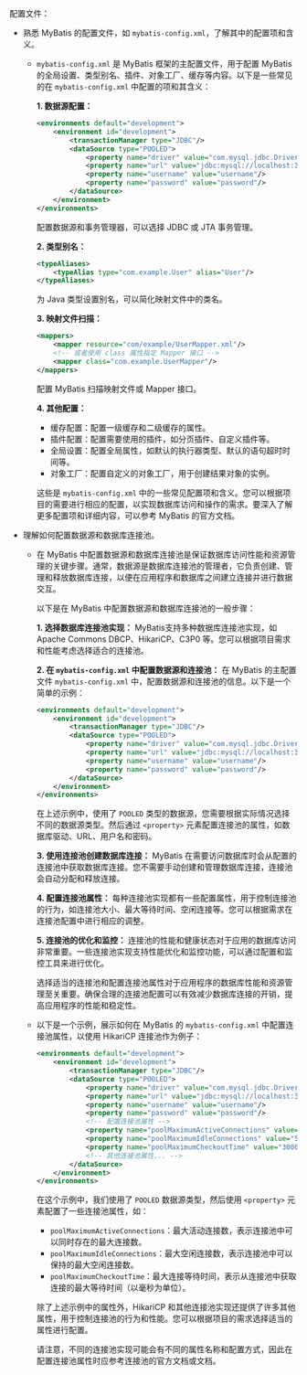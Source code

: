 配置文件：

- 熟悉 MyBatis 的配置文件，如 `mybatis-config.xml`，了解其中的配置项和含义。

  - `mybatis-config.xml` 是 MyBatis 框架的主配置文件，用于配置 MyBatis 的全局设置、类型别名、插件、对象工厂、缓存等内容。以下是一些常见的在 `mybatis-config.xml` 中配置的项和其含义：

    **1. 数据源配置：**
    ```xml
    <environments default="development">
        <environment id="development">
            <transactionManager type="JDBC"/>
            <dataSource type="POOLED">
                <property name="driver" value="com.mysql.jdbc.Driver"/>
                <property name="url" value="jdbc:mysql://localhost:3306/mydb"/>
                <property name="username" value="username"/>
                <property name="password" value="password"/>
            </dataSource>
        </environment>
    </environments>
    ```
    配置数据源和事务管理器，可以选择 JDBC 或 JTA 事务管理。

    **2. 类型别名：**
    ```xml
    <typeAliases>
        <typeAlias type="com.example.User" alias="User"/>
    </typeAliases>
    ```
    为 Java 类型设置别名，可以简化映射文件中的类名。

    **3. 映射文件扫描：**
    ```xml
    <mappers>
        <mapper resource="com/example/UserMapper.xml"/>
        <!-- 或者使用 class 属性指定 Mapper 接口 -->
        <mapper class="com.example.UserMapper"/>
    </mappers>
    ```
    配置 MyBatis 扫描映射文件或 Mapper 接口。

    **4. 其他配置：**
    - 缓存配置：配置一级缓存和二级缓存的属性。
    - 插件配置：配置需要使用的插件，如分页插件、自定义插件等。
    - 全局设置：配置全局属性，如默认的执行器类型、默认的语句超时时间等。
    - 对象工厂：配置自定义的对象工厂，用于创建结果对象的实例。

    这些是 `mybatis-config.xml` 中的一些常见配置项和含义。您可以根据项目的需要进行相应的配置，以实现数据库访问和操作的需求。要深入了解更多配置项和详细内容，可以参考 MyBatis 的官方文档。

- 理解如何配置数据源和数据库连接池。

  - 在 MyBatis 中配置数据源和数据库连接池是保证数据库访问性能和资源管理的关键步骤。通常，数据源是数据库连接池的管理者，它负责创建、管理和释放数据库连接，以便在应用程序和数据库之间建立连接并进行数据交互。

    以下是在 MyBatis 中配置数据源和数据库连接池的一般步骤：

    **1. 选择数据库连接池实现：**
    MyBatis支持多种数据库连接池实现，如 Apache Commons DBCP、HikariCP、C3P0 等。您可以根据项目需求和性能考虑选择适合的连接池。

    **2. 在 `mybatis-config.xml` 中配置数据源和连接池：**
    在 MyBatis 的主配置文件 `mybatis-config.xml` 中，配置数据源和连接池的信息。以下是一个简单的示例：

    ```xml
    <environments default="development">
        <environment id="development">
            <transactionManager type="JDBC"/>
            <dataSource type="POOLED">
                <property name="driver" value="com.mysql.jdbc.Driver"/>
                <property name="url" value="jdbc:mysql://localhost:3306/mydb"/>
                <property name="username" value="username"/>
                <property name="password" value="password"/>
            </dataSource>
        </environment>
    </environments>
    ```

    在上述示例中，使用了 `POOLED` 类型的数据源，您需要根据实际情况选择不同的数据源类型。然后通过 `<property>` 元素配置连接池的属性，如数据库驱动、URL、用户名和密码。

    **3. 使用连接池创建数据库连接：**
    MyBatis 在需要访问数据库时会从配置的连接池中获取数据库连接。您不需要手动创建和管理数据库连接，连接池会自动分配和释放连接。

    **4. 配置连接池属性：**
    每种连接池实现都有一些配置属性，用于控制连接池的行为，如连接池大小、最大等待时间、空闲连接等。您可以根据需求在连接池配置中进行相应的调整。

    **5. 连接池的优化和监控：**
    连接池的性能和健康状态对于应用的数据库访问非常重要。一些连接池实现支持性能优化和监控功能，可以通过配置和监控工具来进行优化。

    选择适当的连接池和配置连接池属性对于应用程序的数据库性能和资源管理至关重要。确保合理的连接池配置可以有效减少数据库连接的开销，提高应用程序的性能和稳定性。

  - 以下是一个示例，展示如何在 MyBatis 的 `mybatis-config.xml` 中配置连接池属性，以使用 HikariCP 连接池作为例子：

    ```xml
    <environments default="development">
        <environment id="development">
            <transactionManager type="JDBC"/>
            <dataSource type="POOLED">
                <property name="driver" value="com.mysql.jdbc.Driver"/>
                <property name="url" value="jdbc:mysql://localhost:3306/mydb"/>
                <property name="username" value="username"/>
                <property name="password" value="password"/>
                <!-- 配置连接池属性 -->
                <property name="poolMaximumActiveConnections" value="10"/>
                <property name="poolMaximumIdleConnections" value="5"/>
                <property name="poolMaximumCheckoutTime" value="30000"/>
                <!-- 其他连接池属性... -->
            </dataSource>
        </environment>
    </environments>
    ```

    在这个示例中，我们使用了 `POOLED` 数据源类型，然后使用 `<property>` 元素配置了一些连接池属性，如：
    - `poolMaximumActiveConnections`：最大活动连接数，表示连接池中可以同时存在的最大连接数。
    - `poolMaximumIdleConnections`：最大空闲连接数，表示连接池中可以保持的最大空闲连接数。
    - `poolMaximumCheckoutTime`：最大连接等待时间，表示从连接池中获取连接的最大等待时间（以毫秒为单位）。

    除了上述示例中的属性外，HikariCP 和其他连接池实现还提供了许多其他属性，用于控制连接池的行为和性能。您可以根据项目的需求选择适当的属性进行配置。

    请注意，不同的连接池实现可能会有不同的属性名称和配置方式，因此在配置连接池属性时应参考连接池的官方文档或文档。